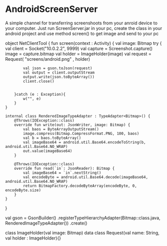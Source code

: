 # AndroidScreenServer


A simple channel for transferring screenshoots from your anroid device to your computer. 
Just run ScreenServer.jar in your pc, create the class in your android project and use method screen() to get image and
send to your pc


object NetClientTool {
    fun screen(context : Activity)  {
        val image: Bitmap
        try {
            val client = Socket("10.0.2.2", 9999)
            val capture = Screenshot.capture()
            image =  capture.bitmap
            val holder = ImageHolder(image)
            val request = Request( "screens/android.png" ,  holder)

            val json = gson.toJson(request)
            val output = client.outputStream
            output.write(json.toByteArray())
            client.close()


        }catch (e : Exception){
            w("", e)
        }
    }

    internal class RenderedImageTypeAdapter : TypeAdapter<Bitmap>() {
        @Throws(IOException::class)
        override fun write(out: JsonWriter, image: Bitmap) {
            val baos = ByteArrayOutputStream()
            image.compress(Bitmap.CompressFormat.PNG, 100, baos)
            val b = baos.toByteArray()
            val imageBase64 = android.util.Base64.encodeToString(b, android.util.Base64.NO_WRAP)
            out.value(imageBase64)
        }

        @Throws(IOException::class)
        override fun read(`in`: JsonReader): Bitmap {
            val imageBase64 = `in`.nextString()
            val encodeByte = android.util.Base64.decode(imageBase64, android.util.Base64.NO_WRAP)
            return BitmapFactory.decodeByteArray(encodeByte, 0, encodeByte.size)
        }
    }
    
    
 

}

                       
val gson = GsonBuilder()
            .registerTypeHierarchyAdapter(Bitmap::class.java, RenderedImageTypeAdapter())
            .create()
            
class ImageHolder(val image: Bitmap)
    data class Request(val name: String,
                       val holder : ImageHolder){}
